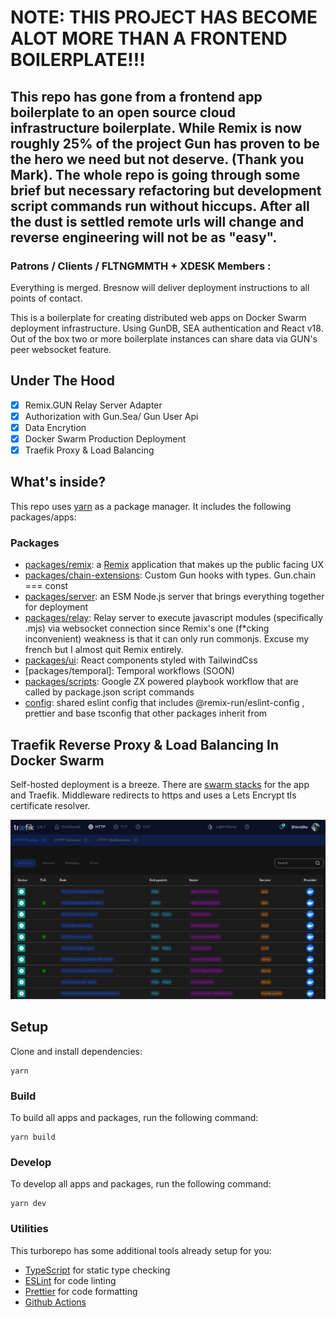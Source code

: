 # NOTE: THIS PROJECT HAS BECOME ALOT MORE THAN A FRONTEND BOILERPLATE!!!

## This repo has gone from a frontend app boilerplate to an open source cloud infrastructure boilerplate. While Remix is now roughly 25% of the project Gun has proven to be the hero we need but not deserve. (Thank you Mark). The whole repo is going through some brief but necessary refactoring but development script commands run without hiccups. After all the dust is settled remote urls will change and reverse engineering will not be as "easy".

### Patrons / Clients / FLTNGMMTH + XDESK Members :

Everything is merged. Bresnow will deliver deployment instructions to all points of contact.

This is a boilerplate for creating distributed web apps on Docker Swarm deployment infrastructure. Using GunDB, SEA authentication and React v18. Out of the box two or more boilerplate instances can share data via GUN's peer websocket feature.

## Under The Hood

- [x] Remix.GUN Relay Server Adapter
- [x] Authorization with Gun.Sea/ Gun User Api
- [x] Data Encrytion
- [x] Docker Swarm Production Deployment
- [x] Traefik Proxy & Load Balancing

## What's inside?

This repo uses [yarn](https://www.yarnpkg.com/) as a package manager. It includes the following packages/apps:

### Packages

- [packages/remix](packages/remix): a [Remix](https://remix.run/) application that makes up the public facing UX
- [packages/chain-extensions](packages/chain-extensions): Custom Gun hooks with types. Gun.chain === const
- [packages/server](packages/server): an ESM Node.js server that brings everything together for deployment
- [packages/relay](packages/relay): Relay server to execute javascript modules (specifically .mjs) via websocket connection since Remix's one (f*cking inconvenient) weakness is that it can only run commonjs. Excuse my french but I almost quit Remix entirely. 
- [packages/ui](packages/ui): React components styled with TailwindCss
- [packages/temporal]: Temporal workflows (SOON)
- [packages/scripts](packages/scripts): Google ZX powered playbook workflow that are called by package.json script commands
- [config](config): shared eslint config that includes @remix-run/eslint-config , prettier and base tsconfig that other packages inherit from



## Traefik Reverse Proxy & Load Balancing In Docker Swarm

Self-hosted deployment is a breeze. There are [swarm stacks](packages/proxy/traefik/traefik.yml) for the app and Traefik. Middleware redirects to https and uses a Lets Encrypt tls certificate resolver. 

![Traefik Service Manager](.github/images/traefik1.png "Traefik1")

## Setup

Clone and install dependencies:

```
yarn
```

### Build

To build all apps and packages, run the following command:

```
yarn build
```

### Develop

To develop all apps and packages, run the following command:

```
yarn dev
```

### Utilities

This turborepo has some additional tools already setup for you:

- [TypeScript](https://www.typescriptlang.org/) for static type checking
- [ESLint](https://eslint.org/) for code linting
- [Prettier](https://prettier.io) for code formatting
- [Github Actions](https://github.com/features/actions)